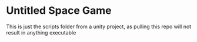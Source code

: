 # Untitled Space Game
This is just the scripts folder from a unity project, as pulling this repo will not result in anything executable
